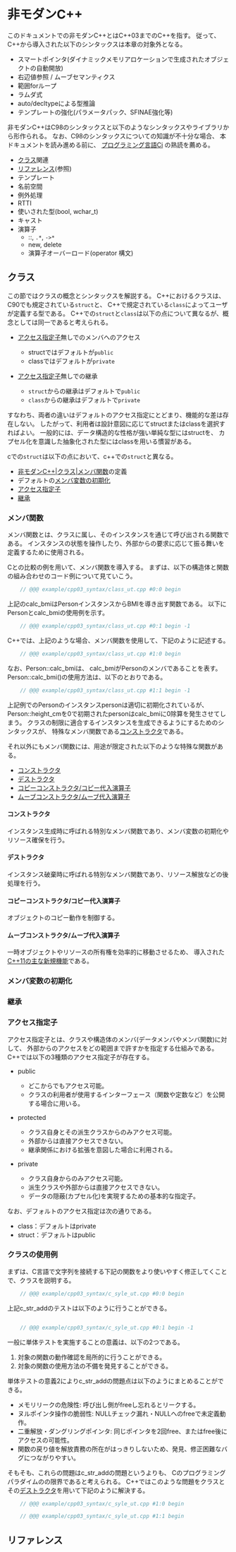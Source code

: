 # 非モダンC++
このドキュメントでの非モダンC++とはC++03までのC++を指す。
従って、C++から導入された以下のシンタックスは本章の対象外となる。

- スマートポインタ(ダイナミックメモリアロケーションで生成されたオブジェクトの自動開放)
- 右辺値参照 / ムーブセマンティクス
- 範囲forループ
- ラムダ式
- auto/decltypeによる型推論
- テンプレートの強化(パラメータパック、SFINAE強化等)

非モダンC++はC98のシンタックスと以下のようなシンタックスやライブラリから形作られる。
なお、C98のシンタックスについての知識が不十分な場合、
本ドキュメントを読み進める前に、
[プログラミング言語Ci](https://www.amazon.co.jp/%E3%83%97%E3%83%AD%E3%82%B0%E3%83%A9%E3%83%9F%E3%83%B3%E3%82%B0%E8%A8%80%E8%AA%9EC-%E7%AC%AC2%E7%89%88-ANSI%E8%A6%8F%E6%A0%BC%E6%BA%96%E6%8B%A0-B-W-%E3%82%AB%E3%83%BC%E3%83%8B%E3%83%8F%E3%83%B3/dp/4320026926/ref=sr_1_3?dib=eyJ2IjoiMSJ9.9Y_CW98q5Eu6U4fMPe6uvEk0WTyCyc9HJeKOSU9VvnvGjHj071QN20LucGBJIEps.W4xuvhyS-yLi38GF8W6XUxu0IowUfHtbcHdfKVWPa8s&dib_tag=se&qid=1756356689&refinements=p_27%3AB.W.+%E3%82%AB%E3%83%BC%E3%83%8B%E3%83%8F%E3%83%B3&s=books&sr=1-3&text=B.W.+%E3%82%AB%E3%83%BC%E3%83%8B%E3%83%8F%E3%83%B3)
の熟読を薦める。

- [クラス](---)関連
- [リファレンス](--)(参照)
- テンプレート
- 名前空間
- 例外処理
- RTTI
- 使いされた型(bool, wchar_t)
- キャスト
- 演算子
    - ::, `.*`, `->*`
    - new, delete
    - 演算子オーバーロード(operator 構文)


## クラス
この節ではクラスの概念とシンタックスを解説する。
C++におけるクラスは、C90でも規定されている`struct`と、
C++で規定されている`class`によってユーザが定義する型である。
C++での`struct`と`class`は以下の点について異なるが、概念としては同一であると考えられる。

* [アクセス指定子](---)無しでのメンバへのアクセス
    - structではデフォルトが`public`
    - classではデフォルトが`private`

* [アクセス指定子](---)無しでの継承
   - `struct`からの継承はデフォルトで`public`
   - `class`からの継承はデフォルトで`private`

すなわち、両者の違いはデフォルトのアクセス指定にとどまり、機能的な差は存在しない。
したがって、利用者は設計意図に応じてstructまたはclassを選択すればよい。
一般的には、データ構造的な性格が強い単純な型にはstructを、
カプセル化を意識した抽象化された型にはclassを用いる慣習がある。

cでの`struct`は以下の点において、c++での`struct`と異なる。

* [非モダンC++|クラス|メンバ関数](---)の定義
* デフォルトの[メンバ変数の初期化](---)
* [アクセス指定子](---)
* [継承](---)

### メンバ関数
メンバ関数とは、クラスに属し、そのインスタンスを通じて呼び出される関数である。
インスタンスの状態を操作したり、外部からの要求に応じて振る舞いを定義するために使用される。

Cとの比較の例を用いて、メンバ関数を導入する。
まずは、以下の構造体と関数の組み合わせのコード例について見ていこう。

```cpp
    // @@@ example/cpp03_syntax/class_ut.cpp #0:0 begin
```

上記のcalc_bmiはPersonインスタンスからBMIを導き出す関数である。
以下にPersonとcalc_bmiの使用例を示す。

```cpp
    // @@@ example/cpp03_syntax/class_ut.cpp #0:1 begin -1
```

C++では、上記のような場合、メンバ関数を使用して、下記のように記述する。

```cpp
    // @@@ example/cpp03_syntax/class_ut.cpp #1:0 begin
```

なお、Person::calc_bmiは、 calc_bmiがPersonのメンバであることを表す。
Person::calc_bmi()の使用方法は、以下のとおりである。

```cpp
    // @@@ example/cpp03_syntax/class_ut.cpp #1:1 begin -1
```

上記例でのPersonのインスタンスpersonは適切に初期化されているが、
Person::height_cmを0で初期されたpersonはcalc_bmiに0除算を発生させてしまう。
クラスの制限に適合するインスタンスを生成できるようにするためのシンタックスが、
特殊なメンバ関数である[コンストラクタ](---)である。


それ以外にもメンバ関数には、用途が限定された以下のような特殊な関数がある。

* [コンストラクタ](---)
* [デストラクタ](---)
* [コピーコンストラクタ/コピー代入演算子](---)
* [ムーブコンストラクタ/ムーブ代入演算子](---)


#### コンストラクタ
インスタンス生成時に呼ばれる特別なメンバ関数であり、メンバ変数の初期化やリソース確保を行う。


#### デストラクタ
インスタンス破棄時に呼ばれる特別なメンバ関数であり、リソース解放などの後処理を行う。

#### コピーコンストラクタ/コピー代入演算子
オブジェクトのコピー動作を制御する。

#### ムーブコンストラクタ/ムーブ代入演算子
一時オブジェクトやリソースの所有権を効率的に移動させるため、
導入された[C++11の主な新規機能](---)である。

### メンバ変数の初期化

### 継承

### アクセス指定子

アクセス指定子とは、クラスや構造体のメンバ(データメンバやメンバ関数)に対して、
外部からのアクセスをどの範囲まで許すかを指定する仕組みである。
C++では以下の3種類のアクセス指定子が存在する。

* public
  - どこからでもアクセス可能。
  - クラスの利用者が使用するインターフェース（関数や定数など）を公開する場合に用いる。

* protected
  - クラス自身とその派生クラスからのみアクセス可能。
  - 外部からは直接アクセスできない。
  - 継承関係における拡張を意図した場合に利用される。

* private
  - クラス自身からのみアクセス可能。
  - 派生クラスや外部からは直接アクセスできない。
  - データの隠蔽(カプセル化)を実現するための基本的な指定子。

なお、デフォルトのアクセス指定は次の通りである。

* class：デフォルトはprivate
* struct：デフォルトはpublic

### クラスの使用例
まずは、C言語で文字列を接続する下記の関数をより使いやすく修正してくことで、クラスを説明する。

```cpp
    // @@@ example/cpp03_syntax/c_syle_ut.cpp #0:0 begin
```

上記c_str_addのテストは以下のように行うことができる。


```cpp

    // @@@ example/cpp03_syntax/c_syle_ut.cpp #0:1 begin -1
```

一般に単体テストを実施することの意義は、以下の2つである。

1. 対象の関数の動作確認を局所的に行うことができる。
2. 対象の関数の使用方法の不備を発見することができる。


単体テストの意義2によりc_str_addの問題点は以下のようにまとめることができる。

* メモリリークの危険性: 呼び出し側がfreeし忘れるとリークする。
* ヌルポインタ操作の脆弱性: NULLチェック漏れ・NULLへのfreeで未定義動作。
* 二重解放・ダングリングポインタ: 同じポインタを2回free、またはfree後にアクセスの可能性。
* 関数の戻り値を解放責務の所在がはっきりしないため、発見、修正困難なバグにつながりやすい。

そもそも、これらの問題はc_str_addの問題というよりも、
Cのプログラミングパラダイムのの限界であると考えられる。
C++ではこのような問題をクラスとその[デストラクタ](---)を用いて下記のように解決する。

```cpp
    // @@@ example/cpp03_syntax/c_syle_ut.cpp #1:0 begin
```

```cpp
    // @@@ example/cpp03_syntax/c_syle_ut.cpp #1:1 begin
```

## リファレンス




